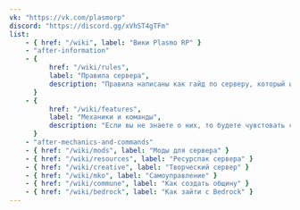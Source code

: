 ```yaml
---
vk: "https://vk.com/plasmorp"
discord: "https://discord.gg/xVhST4gTFm"
list:
    - { href: "/wiki", label: "Вики Plasmo RP" }
    - "after-information"
    - {
          href: "/wiki/rules",
          label: "Правила сервера",
          description: "Правила написаны как гайд по серверу, который интересно и легко прочитать",
      }
    - {
          href: "/wiki/features",
          label: "Механики и команды",
          description: "Если вы не знаете о них, то будете чувстовать себя потерянным",
      }
    - "after-mechanics-and-commands"
    - { href: "/wiki/mods", label: "Моды для сервера" }
    - { href: "/wiki/resources", label: "Ресурспак сервера" }
    - { href: "/wiki/creative", label: "Творческий сервер" }
    - { href: "/wiki/mko", label: "Самоуправление" }
    - { href: "/wiki/commune", label: "Как создать общину" }
    - { href: "/wiki/bedrock", label: "Как зайти с Bedrock" }
---
```

